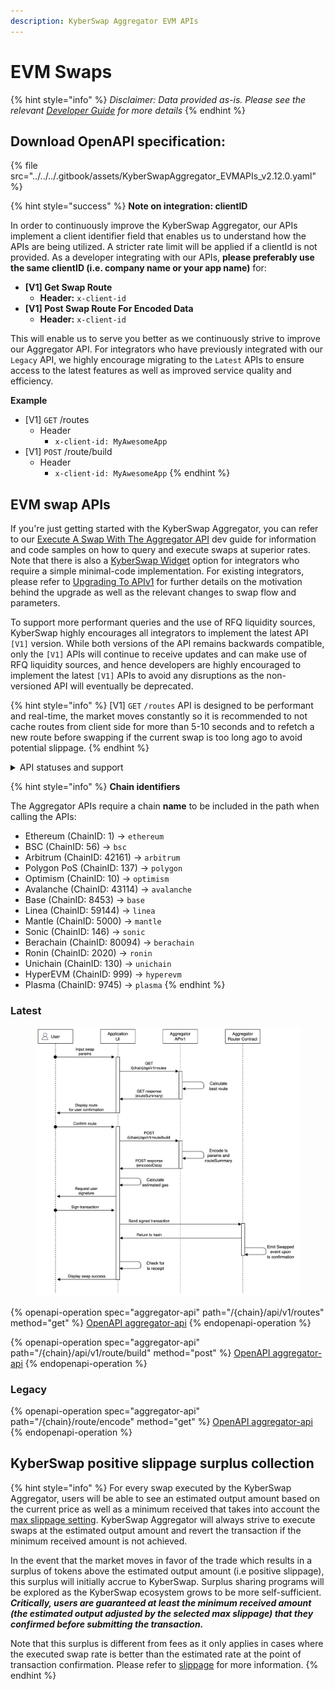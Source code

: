 ```yaml
---
description: KyberSwap Aggregator EVM APIs
---
```


# EVM Swaps

{% hint style="info" %}
_Disclaimer: Data provided as-is. Please see the relevant_ [_Developer Guide_](../developer-guides/execute-a-swap-with-the-aggregator-api.md#overview) _for more details_
{% endhint %}

## Download OpenAPI specification:

{% file src="../../../.gitbook/assets/KyberSwapAggregator_EVMAPIs_v2.12.0.yaml" %}

{% hint style="success" %}
**Note on integration: clientID**

In order to continuously improve the KyberSwap Aggregator, our APIs implement a client identifier field that enables us to understand how the APIs are being utilized. A stricter rate limit will be applied if a clientId is not provided. As a developer integrating with our APIs, **please preferably use the same clientID (i.e. company name or your app name)** for:

* **\[V1] Get Swap Route**
  * **Header:** `x-client-id`
* **\[V1] Post Swap Route For Encoded Data**
  * **Header:** `x-client-id`

This will enable us to serve you better as we continuously strive to improve our Aggregator API. For integrators who have previously integrated with our `Legacy` API, we highly encourage migrating to the `Latest` APIs to ensure access to the latest features as well as improved service quality and efficiency.

**Example**

* \[V1] `GET` /routes
  * Header
    * `x-client-id: MyAwesomeApp`
* \[V1] `POST` /route/build
  * Header
    * `x-client-id: MyAwesomeApp`
{% endhint %}

## EVM swap APIs

If you're just getting started with the KyberSwap Aggregator, you can refer to our [Execute A Swap With The Aggregator API](../developer-guides/execute-a-swap-with-the-aggregator-api.md) dev guide for information and code samples on how to query and execute swaps at superior rates. Note that there is also a [KyberSwap Widget](../../kyberswap-widget/) option for integrators who require a simple minimal-code implementation. For existing integrators, please refer to [Upgrading To APIv1](../developer-guides/upgrading-to-apiv1.md) for further details on the motivation behind the upgrade as well as the relevant changes to swap flow and parameters.

To support more performant queries and the use of RFQ liquidity sources, KyberSwap highly encourages all integrators to implement the latest API `[V1]` version. While both versions of the API remains backwards compatible, only the `[V1]` APIs will continue to receive updates and can make use of RFQ liquidity sources, and hence developers are highly encouraged to implement the latest `[V1]` APIs to avoid any disruptions as the non-versioned API will eventually be deprecated.

{% hint style="info" %}
\[V1] `GET` `/routes` API is designed to be performant and real-time, the market moves constantly so it is recommended to not cache routes from client side for more than 5-10 seconds and to refetch a new route before swapping if the current swap is too long ago to avoid potential slippage.
{% endhint %}

<details>

<summary>API statuses and support</summary>

KyberSwap APIs uses the following statuses to minimize version miscommunications and ensure an uninterrupted service for the end user:

* `Latest`: API is functional and supported. This is the recommended version for all integrators (new and existing).
* `Legacy`: API remains functional with support for bugs only. No new feature updates.
* `Deprecated`: API is no longer functional and is not supported.

For all developers, it is highly recommended that you refer to the API with the `Latest` tag to ensure access to the latest features as well as improved service quality and efficiency. APIs which are planned to be sunset will be tagged `Legacy` during the transition period and thereafter moved to `Deprecated`.

The KyberSwap Docs will continue to maintain information regarding `Legacy` and `Deprecated` APIs.

</details>

{% hint style="info" %}
**Chain identifiers**

The Aggregator APIs require a chain **name** to be included in the path when calling the APIs:

* Ethereum (ChainID: 1) -> `ethereum`
* BSC (ChainID: 56) -> `bsc`
* Arbitrum (ChainID: 42161) -> `arbitrum`
* Polygon PoS (ChainID: 137) -> `polygon`
* Optimism (ChainID: 10) -> `optimism`
* Avalanche (ChainID: 43114) -> `avalanche`
* Base (ChainID: 8453) -> `base`
* Linea (ChainID: 59144) -> `linea`
* Mantle (ChainID: 5000) -> `mantle`
* Sonic (ChainID: 146) -> `sonic`
* Berachain (ChainID: 80094) -> `berachain`
* Ronin (ChainID: 2020) -> `ronin`
* Unichain (ChainID: 130) -> `unichain`
* HyperEVM (ChainID: 999) -> `hyperevm`
* Plasma (ChainID: 9745) -> `plasma`
{% endhint %}

### &#x20;Latest

<figure><img src="../../../.gitbook/assets/Aggregator APIv1.jpg" alt=""><figcaption></figcaption></figure>

{% openapi-operation spec="aggregator-api" path="/{chain}/api/v1/routes" method="get" %}
[OpenAPI aggregator-api](https://4401d86825a13bf607936cc3a9f3897a.r2.cloudflarestorage.com/gitbook-x-prod-openapi/raw/7021a94270560f8aab4e6c37f0a65892f33d03e1a42e077686016fa7ab9fafc4.yaml?X-Amz-Algorithm=AWS4-HMAC-SHA256&X-Amz-Content-Sha256=UNSIGNED-PAYLOAD&X-Amz-Credential=dce48141f43c0191a2ad043a6888781c%2F20250925%2Fauto%2Fs3%2Faws4_request&X-Amz-Date=20250925T111011Z&X-Amz-Expires=172800&X-Amz-Signature=259a85c77babdf3846f0b7bbb4821313acbff26424e7b5a7d986e9fff78ace5e&X-Amz-SignedHeaders=host&x-amz-checksum-mode=ENABLED&x-id=GetObject)
{% endopenapi-operation %}

{% openapi-operation spec="aggregator-api" path="/{chain}/api/v1/route/build" method="post" %}
[OpenAPI aggregator-api](https://4401d86825a13bf607936cc3a9f3897a.r2.cloudflarestorage.com/gitbook-x-prod-openapi/raw/7021a94270560f8aab4e6c37f0a65892f33d03e1a42e077686016fa7ab9fafc4.yaml?X-Amz-Algorithm=AWS4-HMAC-SHA256&X-Amz-Content-Sha256=UNSIGNED-PAYLOAD&X-Amz-Credential=dce48141f43c0191a2ad043a6888781c%2F20250925%2Fauto%2Fs3%2Faws4_request&X-Amz-Date=20250925T111011Z&X-Amz-Expires=172800&X-Amz-Signature=259a85c77babdf3846f0b7bbb4821313acbff26424e7b5a7d986e9fff78ace5e&X-Amz-SignedHeaders=host&x-amz-checksum-mode=ENABLED&x-id=GetObject)
{% endopenapi-operation %}

### Legacy

{% openapi-operation spec="aggregator-api" path="/{chain}/route/encode" method="get" %}
[OpenAPI aggregator-api](https://4401d86825a13bf607936cc3a9f3897a.r2.cloudflarestorage.com/gitbook-x-prod-openapi/raw/7021a94270560f8aab4e6c37f0a65892f33d03e1a42e077686016fa7ab9fafc4.yaml?X-Amz-Algorithm=AWS4-HMAC-SHA256&X-Amz-Content-Sha256=UNSIGNED-PAYLOAD&X-Amz-Credential=dce48141f43c0191a2ad043a6888781c%2F20250925%2Fauto%2Fs3%2Faws4_request&X-Amz-Date=20250925T111011Z&X-Amz-Expires=172800&X-Amz-Signature=259a85c77babdf3846f0b7bbb4821313acbff26424e7b5a7d986e9fff78ace5e&X-Amz-SignedHeaders=host&x-amz-checksum-mode=ENABLED&x-id=GetObject)
{% endopenapi-operation %}

## **KyberSwap positive slippage surplus collection**

{% hint style="info" %}
For every swap executed by the KyberSwap Aggregator, users will be able to see an estimated output amount based on the current price as well as a minimum received that takes into account the [max slippage setting](../../kyberswap-interface/user-guides/instantly-swap-at-superior-rates.md#customizing-trade-parameters). KyberSwap Aggregator will always strive to execute swaps at the estimated output amount and revert the transaction if the minimum received amount is not achieved.

In the event that the market moves in favor of the trade which results in a surplus of tokens above the estimated output amount (i.e positive slippage), this surplus will initially accrue to KyberSwap. Surplus sharing programs will be explored as the KyberSwap ecosystem grows to be more self-sufficient. _**Critically, users are guaranteed at least the minimum received amount (the estimated output adjusted by the selected max slippage) that they confirmed before submitting the transaction.**_

Note that this surplus is different from fees as it only applies in cases where the executed swap rate is better than the estimated rate at the point of transaction confirmation. Please refer to [slippage](../../../getting-started/foundational-topics/decentralized-finance/slippage.md) for more information.
{% endhint %}

